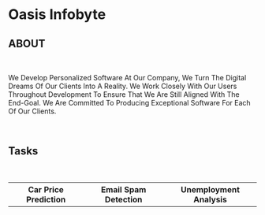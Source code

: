 # Oasis Infobyte
<h2>ABOUT</h2> <br>
<p>
  We Develop Personalized Software At Our Company, We Turn The Digital Dreams Of Our Clients Into A Reality.
  We Work Closely With Our Users Throughout Development To Ensure That We Are Still Aligned With The End-Goal.
  We Are Committed To Producing Exceptional Software For Each Of Our Clients.
</p> <br>
<h2>Tasks</h2> <br>
<table>
  <tr>
    <th>Car Price Prediction</th>
    <th>Email Spam Detection</th>
    <th>Unemployment Analysis</th>
  </th>
</table>
